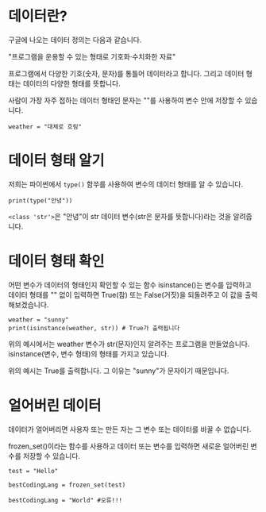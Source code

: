 # 데이터란?
구글에 나오는 데이터 정의는 다음과 같습니다.

"프로그램을 운용할 수 있는 형태로 기호화·수치화한 자료"

프로그램에서 다양한 기호(숫자, 문자)를 통틀어 데이터라고 합니다. 그리고 데이터 형태는 데이터의 다양한 형태를 뜻합니다.

사람이 가장 자주 접하는 데이터 형태인 문자는 ""를 사용하여 변수 안에 저장할 수 있습니다.

```
weather = "대체로 흐림"
```

# 데이터 형태 알기
저희는 파이썬에서 `type()` 함쑤를 사용하여 변수의 데이터 형태를 알 수 있습니다.

```
print(type("안녕"))
```

`<class 'str'>`은 "안녕"이 str 데이터 변수(str은 문자를 뜻합니다)라는 것을 알려줍니다.

# 데이터 형태 확인
어떤 변수가 데이터의 형태인지 확인할 수 있는 함수 isinstance()는 변수를 입력하고 데이터 형태를 "" 없이 입력하면 True(참) 또는 False(거짓)을 되돌려주고 이 값을 출력해보겠습니다.

```
weather = "sunny"
print(isinstance(weather, str)) # True가 출력됩니다
```

위의 예시에서는 weather 변수가 str(문자)인지 알려주는 프로그램을 만들었습니다. isinstance(변수, 변수 형태)의 형태를 가지고 있습니다.

위의 예시는 True를 출력합니다. 그 이유는 "sunny"가 문자이기 때문입니다.

# 얼어버린 데이터
데이터가 얼어버리면 사용자 또는 만든 자는 그 변수 또는 데이터를 바꿀 수 없습니다.

frozen_set()이라는 함수를 사용하고 데이터 또는 변수를 입력하면 새로운 얼어버린 변수를 저장할 수 있습니다.

```
test = "Hello"

bestCodingLang = frozen_set(test)

bestCodingLang = "World" #오류!!!
```
